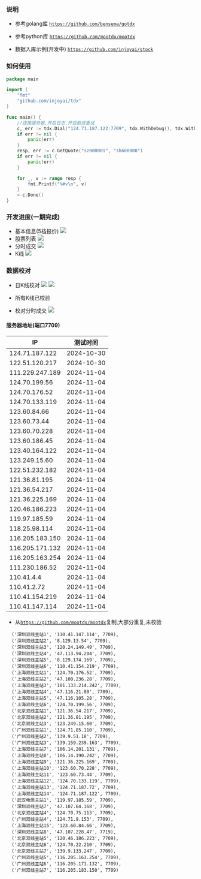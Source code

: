 ### 说明

* 参考golang库 [`https://github.com/bensema/gotdx`](https://github.com/bensema/gotdx)
* 参考python库 [`https://github.com/mootdx/mootdx`](https://github.com/mootdx/mootdx)

* 数据入库示例(开发中) [`https://github.com/injoyai/stock`](https://github.com/injoyai/stock)

### 如何使用

```go
package main

import (
	"fmt"
	"github.com/injoyai/tdx"
)

func main() {
	//连接服务器,开启日志,开启断连重试
	c, err := tdx.Dial("124.71.187.122:7709", tdx.WithDebug(), tdx.WithRedial())
	if err != nil {
		panic(err)
	}
	resp, err := c.GetQuote("sz000001", "sh600008")
	if err != nil {
		panic(err)
	}

	for _, v := range resp {
		fmt.Printf("%#v\n", v)
	}
	<-c.Done()
}

```

### 开发进度(一期完成)

* 基本信息(5档报价)
  ![](docs/plan20241025.png)
* 股票列表
  ![](docs/plan20241028-1.png)
* 分时成交
  ![](docs/plan20241028-2.png)
* K线
  ![](docs/plan20241029.png)

### 数据校对

* 日K线校对
  ![](docs/check_kline.png)
  ![](docs/check_kline_right.png)

* 所有K线已校验

* 校对分时成交
  ![](docs/check_trade.png)






#### 服务器地址(端口7709)

| IP              | 测试时间       |
|-----------------|------------|
| 124.71.187.122  | 2024-10-30 |
| 122.51.120.217  | 2024-10-30 |
| 111.229.247.189 | 2024-11-04 |
| 124.70.199.56   | 2024-11-04 |
| 124.70.176.52   | 2024-11-04 |
| 124.70.133.119  | 2024-11-04 |
| 123.60.84.66    | 2024-11-04 |
| 123.60.73.44    | 2024-11-04 |
| 123.60.70.228   | 2024-11-04 |
| 123.60.186.45   | 2024-11-04 |
| 123.40.164.122  | 2024-11-04 |
| 123.249.15.60   | 2024-11-04 |
| 122.51.232.182  | 2024-11-04 |
| 121.36.81.195   | 2024-11-04 |
| 121.36.54.217   | 2024-11-04 |
| 121.36.225.169  | 2024-11-04 |
| 120.46.186.223  | 2024-11-04 |
| 119.97.185.59   | 2024-11-04 |
| 118.25.98.114   | 2024-11-04 |
| 116.205.183.150 | 2024-11-04 |
| 116.205.171.132 | 2024-11-04 |
| 116.205.163.254 | 2024-11-04 |
| 111.230.186.52  | 2024-11-04 |
| 110.41.4.4      | 2024-11-04 |
| 110.41.2.72     | 2024-11-04 |
| 110.41.154.219  | 2024-11-04 |
| 110.41.147.114  | 2024-11-04 |

* 从[`https://github.com/mootdx/mootdx`](https://github.com/mootdx/mootdx)复制,大部分重复,未校验
```
  ('深圳双线主站1', '110.41.147.114', 7709),
  ('深圳双线主站2', '8.129.13.54', 7709),
  ('深圳双线主站3', '120.24.149.49', 7709),
  ('深圳双线主站4', '47.113.94.204', 7709),
  ('深圳双线主站5', '8.129.174.169', 7709),
  ('深圳双线主站6', '110.41.154.219', 7709),
  ('上海双线主站1', '124.70.176.52', 7709),
  ('上海双线主站2', '47.100.236.28', 7709),
  ('上海双线主站3', '101.133.214.242', 7709),
  ('上海双线主站4', '47.116.21.80', 7709),
  ('上海双线主站5', '47.116.105.28', 7709),
  ('上海双线主站6', '124.70.199.56', 7709),
  ('北京双线主站1', '121.36.54.217', 7709),
  ('北京双线主站2', '121.36.81.195', 7709),
  ('北京双线主站3', '123.249.15.60', 7709),
  ('广州双线主站1', '124.71.85.110', 7709),
  ('广州双线主站2', '139.9.51.18', 7709),
  ('广州双线主站3', '139.159.239.163', 7709),
  ('上海双线主站7', '106.14.201.131', 7709),
  ('上海双线主站8', '106.14.190.242', 7709),
  ('上海双线主站9', '121.36.225.169', 7709),
  ('上海双线主站10', '123.60.70.228', 7709),
  ('上海双线主站11', '123.60.73.44', 7709),
  ('上海双线主站12', '124.70.133.119', 7709),
  ('上海双线主站13', '124.71.187.72', 7709),
  ('上海双线主站14', '124.71.187.122', 7709),
  ('武汉电信主站1', '119.97.185.59', 7709),
  ('深圳双线主站7', '47.107.64.168', 7709),
  ('北京双线主站4', '124.70.75.113', 7709),
  ('广州双线主站4', '124.71.9.153', 7709),
  ('上海双线主站15', '123.60.84.66', 7709),
  ('深圳双线主站8', '47.107.228.47', 7719),
  ('北京双线主站5', '120.46.186.223', 7709),
  ('北京双线主站6', '124.70.22.210', 7709),
  ('北京双线主站7', '139.9.133.247', 7709),
  ('广州双线主站5', '116.205.163.254', 7709),
  ('广州双线主站6', '116.205.171.132', 7709),
  ('广州双线主站7', '116.205.183.150', 7709)
```




